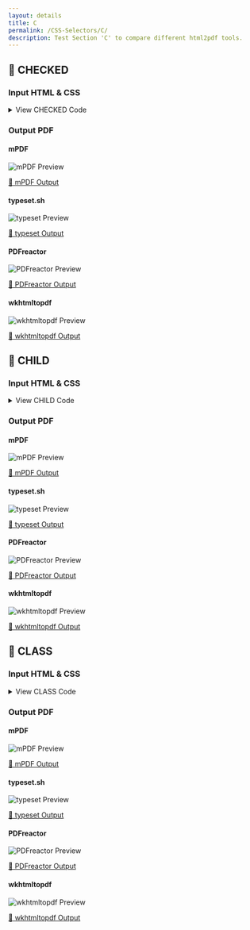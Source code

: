 ```yaml
---
layout: details
title: C
permalink: /CSS-Selectors/C/
description: Test Section 'C' to compare different html2pdf tools.
---
```




## 🔬 CHECKED

### Input HTML & CSS

<details>
    <summary>
        View CHECKED Code
    </summary>
    <pre><code class="hljs xml"><span class="hljs-meta">&lt;!DOCTYPE <span class="hljs-meta-keyword">html</span>&gt;</span>
<span class="hljs-comment">&lt;!-- Sample from https://css-tricks.com/almanac/selectors/c/checked/ --&gt;</span>
<span class="hljs-tag">&lt;<span class="hljs-name">html</span> <span class="hljs-attr">lang</span>=<span class="hljs-string">"en"</span>&gt;</span>
    <span class="hljs-tag">&lt;<span class="hljs-name">head</span>&gt;</span>
        <span class="hljs-tag">&lt;<span class="hljs-name">style</span>&gt;</span><span class="css">
        <span class="hljs-selector-tag">input</span><span class="hljs-selector-attr">[type=checkbox]</span> + <span class="hljs-selector-tag">label</span> {
  <span class="hljs-attribute">color</span>: <span class="hljs-number">#ccc</span>;
  <span class="hljs-attribute">font-style</span>: italic;
} 
<span class="hljs-selector-tag">input</span><span class="hljs-selector-attr">[type=checkbox]</span><span class="hljs-selector-pseudo">:checked</span> + <span class="hljs-selector-tag">label</span> {
  <span class="hljs-attribute">color</span>: <span class="hljs-number">#f00</span>;
  <span class="hljs-attribute">font-style</span>: normal;
} 
        </span><span class="hljs-tag">&lt;/<span class="hljs-name">style</span>&gt;</span>
    <span class="hljs-tag">&lt;/<span class="hljs-name">head</span>&gt;</span>
    <span class="hljs-tag">&lt;<span class="hljs-name">body</span>&gt;</span>
        <span class="hljs-tag">&lt;<span class="hljs-name">input</span> <span class="hljs-attr">type</span>=<span class="hljs-string">"checkbox"</span> <span class="hljs-attr">id</span>=<span class="hljs-string">"ossm"</span> <span class="hljs-attr">name</span>=<span class="hljs-string">"ossm"</span>&gt;</span> 
        <span class="hljs-tag">&lt;<span class="hljs-name">label</span> <span class="hljs-attr">for</span>=<span class="hljs-string">"ossm"</span>&gt;</span>CSS is Awesome<span class="hljs-tag">&lt;/<span class="hljs-name">label</span>&gt;</span>
    <span class="hljs-tag">&lt;/<span class="hljs-name">body</span>&gt;</span>
<span class="hljs-tag">&lt;/<span class="hljs-name">html</span>&gt;</span></code></pre>
    <p>
        <a href="https://raw.githubusercontent.com/azettl/compare.html2pdf.tools/master//html/CSS%20Selectors/C/checked.html" target="_blank" rel="noopener">📄 Get Input HTML on GitHub</a>
    </p>
</details>

### Output PDF

<div class="details-boxes">
    <div>
        <h4>mPDF</h4>
        <img src="/{{ page.path }}/../mpdf__html_CSS_Selectors_C_checked.html.png" alt="mPDF Preview" />
        <p>
            <a href="/{{ page.path }}/../mpdf__html_CSS_Selectors_C_checked.html.pdf" target="_blank">📕 mPDF Output</a>
        </p>
    </div>
    <div>
        <h4>typeset.sh</h4>
        <img src="/{{ page.path }}/../typeset__html_CSS_Selectors_C_checked.html.png" alt="typeset Preview" />
        <p>
            <a href="/{{ page.path }}/../typeset__html_CSS_Selectors_C_checked.html.pdf" target="_blank">📕 typeset Output</a>
        </p>
    </div>
    <div>
        <h4>PDFreactor</h4>
        <img src="/{{ page.path }}/../pdfreactor__html_CSS_Selectors_C_checked.html.png" alt="PDFreactor Preview" />
        <p>
            <a href="/{{ page.path }}/../pdfreactor__html_CSS_Selectors_C_checked.html.pdf" target="_blank">📕 PDFreactor Output</a>
        </p>
    </div>
    <div>
        <h4>wkhtmltopdf</h4>
        <img src="/{{ page.path }}/../wkhtmltopdf__html_CSS_Selectors_C_checked.html.png" alt="wkhtmltopdf Preview" />
        <p>
            <a href="/{{ page.path }}/../wkhtmltopdf__html_CSS_Selectors_C_checked.html.pdf" target="_blank">📕 wkhtmltopdf Output</a>
        </p>
    </div>
</div>

## 🔬 CHILD

### Input HTML & CSS

<details>
    <summary>
        View CHILD Code
    </summary>
    <pre><code class="hljs xml"><span class="hljs-meta">&lt;!DOCTYPE <span class="hljs-meta-keyword">html</span>&gt;</span>
<span class="hljs-comment">&lt;!-- Sample from https://css-tricks.com/almanac/selectors/c/child/ --&gt;</span>
<span class="hljs-tag">&lt;<span class="hljs-name">html</span> <span class="hljs-attr">lang</span>=<span class="hljs-string">"en"</span>&gt;</span>
    <span class="hljs-tag">&lt;<span class="hljs-name">head</span>&gt;</span>
        <span class="hljs-tag">&lt;<span class="hljs-name">style</span>&gt;</span><span class="css">
        <span class="hljs-selector-tag">ol</span> &gt; <span class="hljs-selector-tag">li</span> {
  <span class="hljs-attribute">color</span>: red;
}
        </span><span class="hljs-tag">&lt;/<span class="hljs-name">style</span>&gt;</span>
    <span class="hljs-tag">&lt;/<span class="hljs-name">head</span>&gt;</span>
    <span class="hljs-tag">&lt;<span class="hljs-name">body</span>&gt;</span>
        <span class="hljs-tag">&lt;<span class="hljs-name">ol</span>&gt;</span>
            <span class="hljs-tag">&lt;<span class="hljs-name">li</span>&gt;</span>Numbered list item 1<span class="hljs-tag">&lt;/<span class="hljs-name">li</span>&gt;</span>
            <span class="hljs-tag">&lt;<span class="hljs-name">li</span>&gt;</span>Numbered list item 2<span class="hljs-tag">&lt;/<span class="hljs-name">li</span>&gt;</span>
            <span class="hljs-tag">&lt;<span class="hljs-name">ul</span>&gt;</span>
              <span class="hljs-tag">&lt;<span class="hljs-name">li</span>&gt;</span>List item 1<span class="hljs-tag">&lt;/<span class="hljs-name">li</span>&gt;</span>
              <span class="hljs-tag">&lt;<span class="hljs-name">li</span>&gt;</span>List item 2<span class="hljs-tag">&lt;/<span class="hljs-name">li</span>&gt;</span>
            <span class="hljs-tag">&lt;/<span class="hljs-name">ul</span>&gt;</span>
            <span class="hljs-tag">&lt;<span class="hljs-name">li</span>&gt;</span>Numbered list item 3<span class="hljs-tag">&lt;/<span class="hljs-name">li</span>&gt;</span>
          <span class="hljs-tag">&lt;/<span class="hljs-name">ol</span>&gt;</span>
    <span class="hljs-tag">&lt;/<span class="hljs-name">body</span>&gt;</span>
<span class="hljs-tag">&lt;/<span class="hljs-name">html</span>&gt;</span></code></pre>
    <p>
        <a href="https://raw.githubusercontent.com/azettl/compare.html2pdf.tools/master//html/CSS%20Selectors/C/child.html" target="_blank" rel="noopener">📄 Get Input HTML on GitHub</a>
    </p>
</details>

### Output PDF

<div class="details-boxes">
    <div>
        <h4>mPDF</h4>
        <img src="/{{ page.path }}/../mpdf__html_CSS_Selectors_C_child.html.png" alt="mPDF Preview" />
        <p>
            <a href="/{{ page.path }}/../mpdf__html_CSS_Selectors_C_child.html.pdf" target="_blank">📕 mPDF Output</a>
        </p>
    </div>
    <div>
        <h4>typeset.sh</h4>
        <img src="/{{ page.path }}/../typeset__html_CSS_Selectors_C_child.html.png" alt="typeset Preview" />
        <p>
            <a href="/{{ page.path }}/../typeset__html_CSS_Selectors_C_child.html.pdf" target="_blank">📕 typeset Output</a>
        </p>
    </div>
    <div>
        <h4>PDFreactor</h4>
        <img src="/{{ page.path }}/../pdfreactor__html_CSS_Selectors_C_child.html.png" alt="PDFreactor Preview" />
        <p>
            <a href="/{{ page.path }}/../pdfreactor__html_CSS_Selectors_C_child.html.pdf" target="_blank">📕 PDFreactor Output</a>
        </p>
    </div>
    <div>
        <h4>wkhtmltopdf</h4>
        <img src="/{{ page.path }}/../wkhtmltopdf__html_CSS_Selectors_C_child.html.png" alt="wkhtmltopdf Preview" />
        <p>
            <a href="/{{ page.path }}/../wkhtmltopdf__html_CSS_Selectors_C_child.html.pdf" target="_blank">📕 wkhtmltopdf Output</a>
        </p>
    </div>
</div>

## 🔬 CLASS

### Input HTML & CSS

<details>
    <summary>
        View CLASS Code
    </summary>
    <pre><code class="hljs xml"><span class="hljs-meta">&lt;!DOCTYPE <span class="hljs-meta-keyword">html</span>&gt;</span>
<span class="hljs-comment">&lt;!-- Sample from https://css-tricks.com/almanac/selectors/c/class/ --&gt;</span>
<span class="hljs-tag">&lt;<span class="hljs-name">html</span> <span class="hljs-attr">lang</span>=<span class="hljs-string">"en"</span>&gt;</span>
    <span class="hljs-tag">&lt;<span class="hljs-name">head</span>&gt;</span>
        <span class="hljs-tag">&lt;<span class="hljs-name">style</span>&gt;</span><span class="css">
        <span class="hljs-comment">/*CSS for elements with the .intro class */</span>
<span class="hljs-selector-class">.intro</span> {
  <span class="hljs-attribute">font-family</span>: sans-serif;
}

<span class="hljs-comment">/*CSS for elements with the .blue class */</span>
<span class="hljs-selector-class">.blue</span> {
  <span class="hljs-attribute">background-color</span>: <span class="hljs-number">#799FE5</span>;
}

<span class="hljs-comment">/*CSS for elements with both the intro and blue classes */</span>
<span class="hljs-selector-class">.intro</span><span class="hljs-selector-class">.blue</span> {
  <span class="hljs-attribute">padding</span>: <span class="hljs-number">1em</span>;
  <span class="hljs-attribute">font-size</span>: <span class="hljs-number">1.3em</span>;
}

<span class="hljs-comment">/* this is just to keep the demo area small */</span>
<span class="hljs-selector-tag">section</span> {
<span class="hljs-attribute">width</span>: <span class="hljs-number">50%</span>;
}
        </span><span class="hljs-tag">&lt;/<span class="hljs-name">style</span>&gt;</span>
    <span class="hljs-tag">&lt;/<span class="hljs-name">head</span>&gt;</span>
    <span class="hljs-tag">&lt;<span class="hljs-name">body</span>&gt;</span>
        <span class="hljs-tag">&lt;<span class="hljs-name">section</span>&gt;</span>
            <span class="hljs-tag">&lt;<span class="hljs-name">p</span> <span class="hljs-attr">class</span>=<span class="hljs-string">"intro blue"</span>&gt;</span>
              Lorem ipsum dolor sit amet, consectetur adipiscing elit. Donec sit amet nulla nunc. Quisque mi, varius ac suscipit a, bibendum ut tellus. Morbi mollis diam vel libero vestibulum, at congue turpis imperdiet.
            <span class="hljs-tag">&lt;/<span class="hljs-name">p</span>&gt;</span>
            
            <span class="hljs-tag">&lt;<span class="hljs-name">p</span> <span class="hljs-attr">class</span>=<span class="hljs-string">"intro"</span>&gt;</span>
              Donec vestibulum convallis mauris a eleifend. Duis a turpis et sapien maximus rhoncus. Morbi at nunc ultricies, rutrum velit et, porta magna. Nunc non leo mattis, mollis mauris eu, facilisis est. Vestibulum viverra urna efficitur bibendum consectetur. Phasellus aliquet ac tellus quis tristique. Fusce fermentum venenatis dolor, id ultrices tellus condimentum vel. Donec elementum in purus vitae tristique. Etiam luctus lorem non nibh pretium volutpat a at libero.
            <span class="hljs-tag">&lt;/<span class="hljs-name">p</span>&gt;</span>
            <span class="hljs-tag">&lt;/<span class="hljs-name">div</span>&gt;</span>
            <span class="hljs-tag">&lt;/<span class="hljs-name">section</span>&gt;</span>
            
            
    <span class="hljs-tag">&lt;/<span class="hljs-name">body</span>&gt;</span>
<span class="hljs-tag">&lt;/<span class="hljs-name">html</span>&gt;</span></code></pre>
    <p>
        <a href="https://raw.githubusercontent.com/azettl/compare.html2pdf.tools/master//html/CSS%20Selectors/C/class.html" target="_blank" rel="noopener">📄 Get Input HTML on GitHub</a>
    </p>
</details>

### Output PDF

<div class="details-boxes">
    <div>
        <h4>mPDF</h4>
        <img src="/{{ page.path }}/../mpdf__html_CSS_Selectors_C_class.html.png" alt="mPDF Preview" />
        <p>
            <a href="/{{ page.path }}/../mpdf__html_CSS_Selectors_C_class.html.pdf" target="_blank">📕 mPDF Output</a>
        </p>
    </div>
    <div>
        <h4>typeset.sh</h4>
        <img src="/{{ page.path }}/../typeset__html_CSS_Selectors_C_class.html.png" alt="typeset Preview" />
        <p>
            <a href="/{{ page.path }}/../typeset__html_CSS_Selectors_C_class.html.pdf" target="_blank">📕 typeset Output</a>
        </p>
    </div>
    <div>
        <h4>PDFreactor</h4>
        <img src="/{{ page.path }}/../pdfreactor__html_CSS_Selectors_C_class.html.png" alt="PDFreactor Preview" />
        <p>
            <a href="/{{ page.path }}/../pdfreactor__html_CSS_Selectors_C_class.html.pdf" target="_blank">📕 PDFreactor Output</a>
        </p>
    </div>
    <div>
        <h4>wkhtmltopdf</h4>
        <img src="/{{ page.path }}/../wkhtmltopdf__html_CSS_Selectors_C_class.html.png" alt="wkhtmltopdf Preview" />
        <p>
            <a href="/{{ page.path }}/../wkhtmltopdf__html_CSS_Selectors_C_class.html.pdf" target="_blank">📕 wkhtmltopdf Output</a>
        </p>
    </div>
</div>



